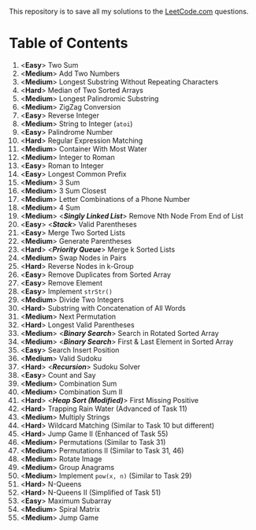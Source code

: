 This repository is to save all my solutions to the [LeetCode.com][LeetCode]
questions.


Table of Contents
=================

1. \<**Easy**>      Two Sum
2. \<**Medium**>    Add Two Numbers
3. \<**Medium**>    Longest Substring Without Repeating Characters
4. \<**Hard**>      Median of Two Sorted Arrays
5. \<**Medium**>    Longest Palindromic Substring
6. \<**Medium**>    ZigZag Conversion
7. \<**Easy**>      Reverse Integer
8. \<**Medium**>    String to Integer (`atoi`)
9. \<**Easy**>      Palindrome Number
10. \<**Hard**>     Regular Expression Matching
11. \<**Medium**>   Container With Most Water
12. \<**Medium**>   Integer to Roman
13. \<**Easy**>     Roman to Integer
14. \<**Easy**>     Longest Common Prefix
15. \<**Medium**>   3 Sum
16. \<**Medium**>   3 Sum Closest
17. \<**Medium**>   Letter Combinations of a Phone Number
18. \<**Medium**>   4 Sum
19. \<**Medium**>   \<***Singly Linked List***> Remove Nth Node From End of List
20. \<**Easy**>     \<***Stack***> Valid Parentheses
21. \<**Easy**>     Merge Two Sorted Lists
22. \<**Medium**>   Generate Parentheses
23. \<**Hard**>     \<***Priority Queue***> Merge k Sorted Lists
24. \<**Medium**>   Swap Nodes in Pairs
25. \<**Hard**>     Reverse Nodes in k-Group
26. \<**Easy**>     Remove Duplicates from Sorted Array
27. \<**Easy**>     Remove Element
28. \<**Easy**>     Implement `strStr()`
29. \<**Medium**>   Divide Two Integers
30. \<**Hard**>     Substring with Concatenation of All Words
31. \<**Medium**>   Next Permutation
32. \<**Hard**>     Longest Valid Parentheses
33. \<**Medium**>   \<***Binary Search***> Search in Rotated Sorted Array
34. \<**Medium**>   \<***Binary Search***> First & Last Element in Sorted Array
35. \<**Easy**>     Search Insert Position
36. \<**Medium**>   Valid Sudoku
37. \<**Hard**>     \<***Recursion***> Sudoku Solver
38. \<**Easy**>     Count and Say
39. \<**Medium**>   Combination Sum
40. \<**Medium**>   Combination Sum II
41. \<**Hard**>     \<***Heap Sort (Modified)***> First Missing Positive
42. \<**Hard**>     Trapping Rain Water (Advanced of Task 11)
43. \<**Medium**>   Multiply Strings
44. \<**Hard**>     Wildcard Matching (Similar to Task 10 but different)
45. \<**Hard**>     Jump Game II (Enhanced of Task 55)
46. \<**Medium**>   Permutations (Similar to Task 31)
47. \<**Medium**>   Permutations II (Similar to Task 31, 46)
48. \<**Medium**>   Rotate Image
49. \<**Medium**>   Group Anagrams
50. \<**Medium**>   Implement `pow(x, n)` (Similar to Task 29)
51. \<**Hard**>     N-Queens
52. \<**Hard**>     N-Queens II (Simplified of Task 51)
53. \<**Easy**>     Maximum Subarray
54. \<**Medium**>   Spiral Matrix
55. \<**Medium**>   Jump Game


[LeetCode]: https://leetcode.com/problemset/all/
